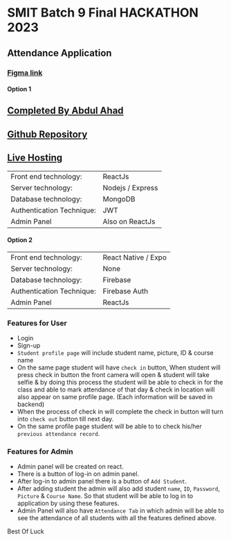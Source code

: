 # SMIT Batch 9 Final HACKATHON 2023

## Attendance Application

### [Figma link](https://www.figma.com/file/ZyGunJ8WtYjvoKOTQTDlVZ/Attendance-App?type=design&node-id=515-3&mode=design&t=P8byLfQhSKLFcQWe-0)

#### Option 1

## [Completed By Abdul Ahad](https://github.com/ahadsts9901)

## [Github Repository](https://github.com/ahadsts9901/smit-b9-final-hackathon)
## [Live Hosting](https://smit-b9-final-hackathon.onrender.com/)

|                           |                  |
| ------------------------- | ---------------- |
| Front end technology:     | ReactJs          |
| Server technology:        | Nodejs / Express |
| Database technology:      | MongoDB          |
| Authentication Technique: | JWT              |
| Admin Panel               | Also on ReactJs  |

#### Option 2

|                           |                     |
| ------------------------- | ------------------- |
| Front end technology:     | React Native / Expo |
| Server technology:        | None                |
| Database technology:      | Firebase            |
| Authentication Technique: | Firebase Auth       |
| Admin Panel               | ReactJs             |

### Features for User

- Login
- Sign-up
- `Student profile page` will include student name, picture, ID & course name
- On the same page student will have `check in` button, When student will press check in button the front camera will open & student will take selfie & by doing this process the student will be able to check in for the class and able to mark attendance of that day & check in location will also appear on same profile page. (Each information will be saved in backend)
- When the process of check in will complete the check in button will turn into `check out` button till next day.
- On the same profile page student will be able to to check his/her `previous attendance record`.

### Features for Admin

- Admin panel will be created on react.
- There is a button of log-in on admin panel.
- After log-in to admin panel there is a button of `Add Student`.
- After adding student the admin will also add student `name`, `ID`, `Password`, `Picture` & `Course Name`. So that student will be able to log in to application by using these features.
- Admin Panel will also have `Attendance Tab` in which admin will be able to see the attendance of all students with all the features defined above.

Best Of Luck
